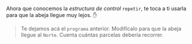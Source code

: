 <gs-attire attire-url="https://raw.githubusercontent.com/MumukiProject/mumuki-guia-gobstones-repeticion-simple-kids/master/assets/attires/config.json"> </gs-attire> <gs-toolbox toolbox-url="https://raw.githubusercontent.com/MumukiProject/mumuki-guia-gobstones-repeticion-simple-kids/master/assets/toolbox_1553708780521.xml"></gs-toolbox>

Ahora que conocemos la _estructura de control_ `repetir`, te toca a ti usarla para que la abeja llegue muy lejos. :raised_hand:

> Te dejamos acá el `programa` anterior. Modifícalo para que la abeja llegue al `Norte`. Cuenta cuántas parcelas debería recorrer. 

